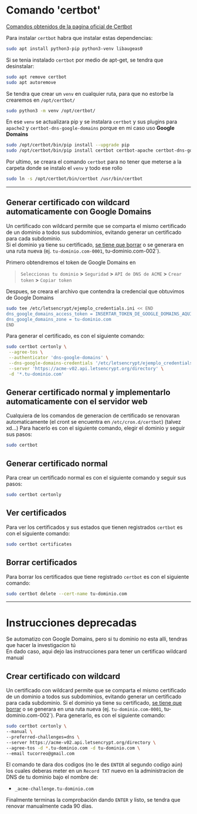 # Comando 'certbot'
[Comandos obtenidos de la pagina oficial de Certbot](https://certbot.eff.org/instructions?ws=apache&os=pip&tab=wildcard)

Para instalar `certbot` habra que instalar estas dependencias:
```bash
sudo apt install python3-pip python3-venv libaugeas0
```
Si se tenia instalado `certbot` por medio de apt-get, se tendra que desinstalar:
```bash
sudo apt remove certbot
sudo apt autoremove
```
Se tendra que crear un `venv` en cualquier ruta, para que no estorbe la crearemos en `/opt/certbot/`
```bash
sudo python3 -m venv /opt/certbot/
```
En ese `venv` se actualizara pip y se instalara `certbot` y sus plugins para `apache2` y `certbot-dns-google-domains` porque en mi caso uso **Google Domains**
```bash
sudo /opt/certbot/bin/pip install --upgrade pip
sudo /opt/certbot/bin/pip install certbot certbot-apache certbot-dns-google-domains
```

Por ultimo, se creara el comando `certbot` para no tener que meterse a la carpeta donde se instalo el `venv` y todo ese rollo
```bash
sudo ln -s /opt/certbot/bin/certbot /usr/bin/certbot
```

---

## Generar certificado con wildcard automaticamente con Google Domains
Un certificado con wildcard permite que se comparta el mismo certificado de un dominio a todos sus subdominios, evitando generar un certificado para cada subdominio.  
Si el dominio ya tiene su certificado, [se tiene que borrar](#borrar-certificados) o se generara en una ruta nueva (ej. `tu-dominio.com-0001`, tu-dominio.com-002`).  

Primero obtendremos el token de Google Domains en
> `Seleccionas tu dominio` **>** `Seguridad` **>** `API de DNS de ACME` **>** `Crear token` **>** `Copiar token`

Despues, se creara el archivo que contendra la credencial que obtuvimos de Google Domains
```bash
sudo tee /etc/letsencrypt/ejemplo_credentials.ini << END
dns_google_domains_access_token = INSERTAR_TOKEN_DE_GOOGLE_DOMAINS_AQUI
dns_google_domains_zone = tu-dominio.com
END
```

Para generar el certificado, es con el siguiente comando:
```bash
sudo certbot certonly \
 --agree-tos \
 --authenticator 'dns-google-domains' \
 --dns-google-domains-credentials '/etc/letsencrypt/ejemplo_credentials.ini' \
 --server 'https://acme-v02.api.letsencrypt.org/directory' \
 -d '*.tu-dominio.com'
```

## Generar certificado normal y implementarlo automaticamente con el servidor web
Cualquiera de los comandos de generacion de certificado se renovaran automaticamente (el cront se encuentra en `/etc/cron.d/certbot`) (talvez xd...)
Para hacerlo es con el siguiente comando, elegir el dominio y seguir sus pasos:  
```bash
sudo certbot
```

## Generar certificado normal
Para crear un certificado normal es con el siguiente comando y seguir sus pasos:
```bash
sudo certbot certonly
```

## Ver certificados
Para ver los certificados y sus estados que tienen registrados `certbot` es con el siguiente comando:
```bash
sudo certbot certificates
```

## Borrar certificados
Para borrar los certificados que tiene registrado `certbot` es con el siguiente comando:
```bash
sudo certbot delete --cert-name tu-dominio.com
```

---

# Instrucciones deprecadas
Se automatizo con Google Domains, pero si tu dominio no esta alli, tendras que hacer la investigacion tú  
En dado caso, aqui dejo las instrucciones para tener un certificao wildcard manual  

## Crear certificado con wildcard
Un certificado con wildcard permite que se comparta el mismo certificado de un dominio a todos sus subdominios, evitando generar un certificado para cada subdominio.
Si el dominio ya tiene su certificado, [se tiene que borrar](#borrar-certificados) o se generara en una ruta nueva (ej. `tu-dominio.com-0001`, tu-dominio.com-002`).
Para generarlo, es con el siguiente comando:
```bash
sudo certbot certonly \
--manual \
--preferred-challenges=dns \
--server https://acme-v02.api.letsencrypt.org/directory \
--agree-tos -d *.tu-dominio.com -d tu-dominio.com \
--email tucorreo@gmail.com
```
El comando te dara dos codigos (no le des `ENTER` al segundo codigo aún) los cuales deberas meter en un `Record TXT` nuevo en la administracion de DNS de tu dominio bajo el nombre de:
- `_acme-challenge.tu-dominio.com`

Finalmente terminas la comprobación dando `ENTER` y listo, se tendra que renovar manualmente cada 90 días.
